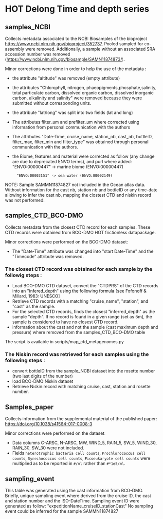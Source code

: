 # HOT Delong Time and depth series

## samples_NCBI
Collects metadata associated to the NCBI Biosamples of the bioproject https://www.ncbi.nlm.nih.gov/bioproject/352737. Pooled sampled for co-assembly were removed. Additionally, a sample without an associated SRA accession number was removed (https://www.ncbi.nlm.nih.gov/biosample/SAMN11874873/).

Minor corrections were done in order to help the use of the metadata :
- the attribute "altitude" was removed (empty attribute)
- the attributes "Chlorophyll, nitrogen, phaeopigments,phosphate,salinity, total particulate carbon, dissolved organic carbon, dissolved inorganic carbon, alkalinity and salinity" were removed because they were submitted without corresponding units.
- the attribute "lat/long" was split into two fields (lat and long)
- The attributes filter_um and prefilter_um where corrected using information from personal communication with the authors
- The attributes "Date-Time, cruise_name, station_nb, cast_nb, bottleID, filter_max, filter_min and filter_type" was obtained through personal communication with the authors.
- the Biome, features and material were corrected as follow (any change are due to deprecated ENVO terms), and purl where added:
		"ENVO:00000447" -> marine biome (ENVO:00000447)

		"ENVO:00002151" -> sea water (ENVO:00002149)


NOTE: Sample SAMMN11874827 not included in the Ocean atlas data. Without information for the cast nb, station nb and bottleID or any time-date allowing to infer the cast nb, mapping the clostest CTD and niskin record was not performed.


## samples_CTD_BCO-DMO
Collects metadata from the closest CTD record for each samples. These CTD records were obtained from BCO-DMO HOT frictionless datapackage.

Minor corrections were performed on the BCO-DMO dataset:
- The "Date-Time" attribute was changed into "start Date-Time" and the "Timecode" attribute was removed.

### The closest CTD record was obtained for each sample by the followig steps :
  - Load BCO-DMO CTD dataset, convert the "CTDPRS" of the CTD records into an "infered_depth" using the following formula  [see Fofonoff & Millard, 1983: UNESCO]
  - Retrieve CTD records with a matching "cruise_name", "station", and "cast" as the sample.
  - For the selected CTD records, finds the closest "inferred_depth" as the sample "depth". If no record is found in a given range (set as 5m), the sample is considered to have no closest CTD record.
  - information about the cast and not the sample (cast maximum depth and pressure) where removed from the samples_CTD_BCO-DMO table

The script is available in scripts/map_ctd_metagenomes.py

### The Niskin record was retrieved for each samples using the following steps :
- convert bottleID from the sample_NCBI dataset into the rosette number (two last digits of the number)
- load BCO-DMO Niskin dataset
- Retrieve Niskin record with matching cruise, cast, station and rosette number.

## Samples_paper
Collects information from the supplemental material of the published paper: https://doi.org/10.1038/s41564-017-0008-3

Minor corrections were performed on the dataset:
- Data columns C-ARSC, N-ARSC, MW, WIND_5, RAIN_5, SW_5, WIND_30, RAIN_30, SW_30 were not included.
- Fields `heterotrophic bacteria cell counts`, `Prochlorococcus cell counts`, `Synechococcus cell counts`,	`Picoeukaryote cell counts` were multiplied as to be reported in `#/ml` rather than `#*1e5/ml`.


## sampling_event
This table was generated using the cast information from BCO-DMO. Briefly, unique sampling event where derived from the cruise ID, the cast and station number and the ISO-DateTime.
Sampling event ID were generated as follow: "expeditionName_cruiseID_stationCast"
No sampling event could be inferred for the sample SAMMN11874827
